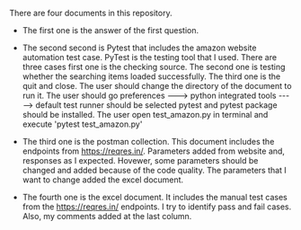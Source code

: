 There are four documents in this repository. 

- The first one is the answer of the first question.

- The second second is Pytest that includes the amazon website automation test case. PyTest is the testing tool that I used. There are three cases first one is the checking source. The second one is testing whether the searching items loaded successfully. The third one is the quit and close.
  The user should change the directory of the document to run it. 
  The user should go preferences ---> python integrated tools -----> default test runner should be selected pytest and pytest package should be installed. The user open test_amazon.py in terminal and execute 'pytest test_amazon.py'
 
  

- The third one is the postman collection. This document includes the endpoints from https://reqres.in/. Parameters added from website and, responses as I expected. Hovewer, some parameters should be changed and added because of the code quality. The parameters that I want to change added the excel document.

- The fourth one is the excel document. It includes the manual test cases from the https://reqres.in/ endpoints. I try to identify pass and fail cases. Also, my comments added at the last column. 
